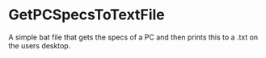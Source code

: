 # GetPCSpecsToTextFile
A simple bat file that gets the specs of a PC and then prints this to a .txt on the users desktop.
